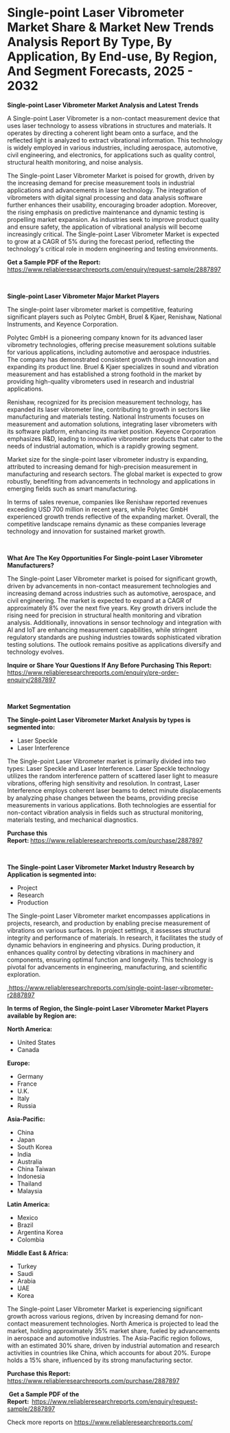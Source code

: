 <p><h1>Single-point Laser Vibrometer Market Share & Market New Trends Analysis Report By Type, By Application, By End-use, By Region, And Segment Forecasts, 2025 - 2032</h1></p><p><strong>Single-point Laser Vibrometer Market Analysis and Latest Trends</strong></p>
<p><p>A Single-point Laser Vibrometer is a non-contact measurement device that uses laser technology to assess vibrations in structures and materials. It operates by directing a coherent light beam onto a surface, and the reflected light is analyzed to extract vibrational information. This technology is widely employed in various industries, including aerospace, automotive, civil engineering, and electronics, for applications such as quality control, structural health monitoring, and noise analysis.</p><p>The Single-point Laser Vibrometer Market is poised for growth, driven by the increasing demand for precise measurement tools in industrial applications and advancements in laser technology. The integration of vibrometers with digital signal processing and data analysis software further enhances their usability, encouraging broader adoption. Moreover, the rising emphasis on predictive maintenance and dynamic testing is propelling market expansion. As industries seek to improve product quality and ensure safety, the application of vibrational analysis will become increasingly critical. The Single-point Laser Vibrometer Market is expected to grow at a CAGR of 5% during the forecast period, reflecting the technology's critical role in modern engineering and testing environments.</p></p>
<p><strong>Get a Sample PDF of the Report:&nbsp;</strong> <a href="https://www.reliableresearchreports.com/enquiry/request-sample/2887897?utm_campaign=2395&utm_medium=2&utm_source=Github&utm_content=ia&utm_term=14032025&utm_id=single-point-laser-vibrometer">https://www.reliableresearchreports.com/enquiry/request-sample/2887897</a></p>
<p>&nbsp;</p>
<p><strong>Single-point Laser Vibrometer Major Market Players</strong></p>
<p><p>The single-point laser vibrometer market is competitive, featuring significant players such as Polytec GmbH, Bruel & Kjaer, Renishaw, National Instruments, and Keyence Corporation. </p><p>Polytec GmbH is a pioneering company known for its advanced laser vibrometry technologies, offering precise measurement solutions suitable for various applications, including automotive and aerospace industries. The company has demonstrated consistent growth through innovation and expanding its product line. Bruel & Kjaer specializes in sound and vibration measurement and has established a strong foothold in the market by providing high-quality vibrometers used in research and industrial applications.</p><p>Renishaw, recognized for its precision measurement technology, has expanded its laser vibrometer line, contributing to growth in sectors like manufacturing and materials testing. National Instruments focuses on measurement and automation solutions, integrating laser vibrometers with its software platform, enhancing its market position. Keyence Corporation emphasizes R&D, leading to innovative vibrometer products that cater to the needs of industrial automation, which is a rapidly growing segment.</p><p>Market size for the single-point laser vibrometer industry is expanding, attributed to increasing demand for high-precision measurement in manufacturing and research sectors. The global market is expected to grow robustly, benefiting from advancements in technology and applications in emerging fields such as smart manufacturing.</p><p>In terms of sales revenue, companies like Renishaw reported revenues exceeding USD 700 million in recent years, while Polytec GmbH experienced growth trends reflective of the expanding market. Overall, the competitive landscape remains dynamic as these companies leverage technology and innovation for sustained market growth.</p></p>
<p>&nbsp;</p>
<p><strong>What Are The Key Opportunities For Single-point Laser Vibrometer Manufacturers?</strong></p>
<p><p>The Single-point Laser Vibrometer market is poised for significant growth, driven by advancements in non-contact measurement technologies and increasing demand across industries such as automotive, aerospace, and civil engineering. The market is expected to expand at a CAGR of approximately 8% over the next five years. Key growth drivers include the rising need for precision in structural health monitoring and vibration analysis. Additionally, innovations in sensor technology and integration with AI and IoT are enhancing measurement capabilities, while stringent regulatory standards are pushing industries towards sophisticated vibration testing solutions. The outlook remains positive as applications diversify and technology evolves.</p></p>
<p><strong>Inquire or Share Your Questions If Any Before Purchasing This Report:</strong> <a href="https://www.reliableresearchreports.com/enquiry/pre-order-enquiry/2887897?utm_campaign=2395&utm_medium=2&utm_source=Github&utm_content=ia&utm_term=14032025&utm_id=single-point-laser-vibrometer">https://www.reliableresearchreports.com/enquiry/pre-order-enquiry/2887897</a></p>
<p>&nbsp;</p>
<p><strong>Market Segmentation</strong></p>
<p><strong>The Single-point Laser Vibrometer Market Analysis by types is segmented into:</strong></p>
<p><ul><li>Laser Speckle</li><li>Laser Interference</li></ul></p>
<p><p>The Single-point Laser Vibrometer market is primarily divided into two types: Laser Speckle and Laser Interference. Laser Speckle technology utilizes the random interference pattern of scattered laser light to measure vibrations, offering high sensitivity and resolution. In contrast, Laser Interference employs coherent laser beams to detect minute displacements by analyzing phase changes between the beams, providing precise measurements in various applications. Both technologies are essential for non-contact vibration analysis in fields such as structural monitoring, materials testing, and mechanical diagnostics.</p></p>
<p><strong>Purchase this Report:&nbsp;</strong><a href="https://www.reliableresearchreports.com/purchase/2887897?utm_campaign=2395&utm_medium=2&utm_source=Github&utm_content=ia&utm_term=14032025&utm_id=single-point-laser-vibrometer">https://www.reliableresearchreports.com/purchase/2887897</a></p>
<p>&nbsp;</p>
<p><strong>The Single-point Laser Vibrometer Market Industry Research by Application is segmented into:</strong></p>
<p><ul><li>Project</li><li>Research</li><li>Production</li></ul></p>
<p><p>The Single-point Laser Vibrometer market encompasses applications in projects, research, and production by enabling precise measurement of vibrations on various surfaces. In project settings, it assesses structural integrity and performance of materials. In research, it facilitates the study of dynamic behaviors in engineering and physics. During production, it enhances quality control by detecting vibrations in machinery and components, ensuring optimal function and longevity. This technology is pivotal for advancements in engineering, manufacturing, and scientific exploration.</p></p>
<p><a href="https://www.reliableresearchreports.com/single-point-laser-vibrometer-r2887897?utm_campaign=2395&utm_medium=2&utm_source=Github&utm_content=ia&utm_term=14032025&utm_id=single-point-laser-vibrometer">&nbsp;https://www.reliableresearchreports.com/single-point-laser-vibrometer-r2887897</a></p>
<p><strong>In terms of Region, the Single-point Laser Vibrometer Market Players available by Region are:</strong></p>
<p>
    <p> <strong> North America: </strong>
        <ul>
            <li>United States</li>
            <li>Canada</li>
        </ul>
        </p> 
    <p> <strong> Europe: </strong>
        <ul>
            <li>Germany</li>
            <li>France</li>
            <li>U.K.</li>
            <li>Italy</li>
            <li>Russia</li>
        </ul>
        </p> 
    <p> <strong> Asia-Pacific: </strong>
        <ul>
            <li>China</li>
            <li>Japan</li>
            <li>South Korea</li>
            <li>India</li>
            <li>Australia</li>
            <li>China Taiwan</li>
            <li>Indonesia</li>
            <li>Thailand</li>
            <li>Malaysia</li>
        </ul>
        </p> 
    <p> <strong> Latin America: </strong>
        <ul>
            <li>Mexico</li>
            <li>Brazil</li>
            <li>Argentina Korea</li>
            <li>Colombia</li>
        </ul>
        </p> 
    <p> <strong> Middle East & Africa: </strong>
        <ul>
            <li>Turkey</li>
            <li>Saudi</li>
            <li>Arabia</li>
            <li>UAE</li>
            <li>Korea</li>
        </ul>
    </p>
    </p>
<p><p>The Single-point Laser Vibrometer Market is experiencing significant growth across various regions, driven by increasing demand for non-contact measurement technologies. North America is projected to lead the market, holding approximately 35% market share, fueled by advancements in aerospace and automotive industries. The Asia-Pacific region follows, with an estimated 30% share, driven by industrial automation and research activities in countries like China, which accounts for about 20%. Europe holds a 15% share, influenced by its strong manufacturing sector.</p></p>
<p><strong>Purchase this Report: </strong><a href="https://www.reliableresearchreports.com/purchase/2887897?utm_campaign=2395&utm_medium=2&utm_source=Github&utm_content=ia&utm_term=14032025&utm_id=single-point-laser-vibrometer">https://www.reliableresearchreports.com/purchase/2887897</a></p>
<p>&nbsp;<strong>Get a Sample PDF of the Report:&nbsp;&nbsp;</strong><a href="https://www.reliableresearchreports.com/enquiry/request-sample/2887897?utm_campaign=2395&utm_medium=2&utm_source=Github&utm_content=ia&utm_term=14032025&utm_id=single-point-laser-vibrometer">https://www.reliableresearchreports.com/enquiry/request-sample/2887897</a></p>
<p><strong></strong></p>
<p>Check more reports on <a href="https://www.reliableresearchreports.com/?utm_campaign=2395&utm_medium=2&utm_source=Github&utm_content=ia&utm_term=14032025&utm_id=single-point-laser-vibrometer">https://www.reliableresearchreports.com/</a></p>